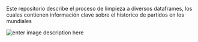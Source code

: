 Este repositorio describe el proceso de limpieza a diversos dataframes, los cuales contienen información clave sobre el historico de partidos en los mundiales

![enter image description here](https://elordenmundial.com/wp-content/webp-express/webp-images/doc-root/wp-content/uploads/2020/09/mundiales-futbol.png.webp)

